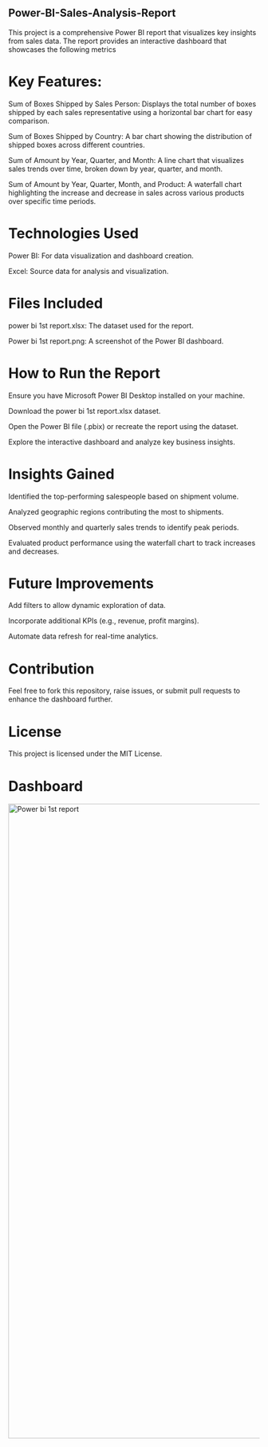 ## Power-BI-Sales-Analysis-Report
This project is a comprehensive Power BI report that visualizes key insights from sales data. The report provides an interactive dashboard that showcases the following metrics

# Key Features:

Sum of Boxes Shipped by Sales Person: Displays the total number of boxes shipped by each sales representative using a horizontal bar chart for easy comparison.

Sum of Boxes Shipped by Country: A bar chart showing the distribution of shipped boxes across different countries.

Sum of Amount by Year, Quarter, and Month: A line chart that visualizes sales trends over time, broken down by year, quarter, and month.

Sum of Amount by Year, Quarter, Month, and Product: A waterfall chart highlighting the increase and decrease in sales across various products over specific time periods.
# Technologies Used

Power BI: For data visualization and dashboard creation.

Excel: Source data for analysis and visualization.

# Files Included

power bi 1st report.xlsx: The dataset used for the report.

Power bi 1st report.png: A screenshot of the Power BI dashboard.

# How to Run the Report

Ensure you have Microsoft Power BI Desktop installed on your machine.

Download the power bi 1st report.xlsx dataset.

Open the Power BI file (.pbix) or recreate the report using the dataset.

Explore the interactive dashboard and analyze key business insights.

# Insights Gained

Identified the top-performing salespeople based on shipment volume.

Analyzed geographic regions contributing the most to shipments.

Observed monthly and quarterly sales trends to identify peak periods.

Evaluated product performance using the waterfall chart to track increases and decreases.

# Future Improvements

Add filters to allow dynamic exploration of data.

Incorporate additional KPIs (e.g., revenue, profit margins).

Automate data refresh for real-time analytics.

# Contribution

Feel free to fork this repository, raise issues, or submit pull requests to enhance the dashboard further.

# License

This project is licensed under the MIT License.

# Dashboard 

<img width="1271" alt="Power bi 1st report" src="https://github.com/user-attachments/assets/cc86b9a8-d33b-4e47-8e92-b59b6f470a1c" />




